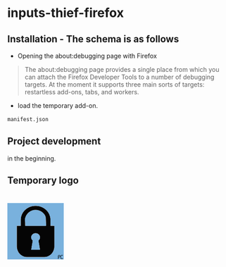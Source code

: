 # inputs-thief-firefox

## Installation - The schema is as follows

* Opening the about:debugging page with Firefox

> The about:debugging page provides a single place from which you can attach the Firefox Developer Tools to a number of debugging targets. At the moment it supports three main sorts of targets: restartless add-ons, tabs, and workers.

* load the temporary add-on.

```bash
manifest.json
```

## Project development

in the beginning.

## Temporary logo

#  ![demo](./logo.png)
